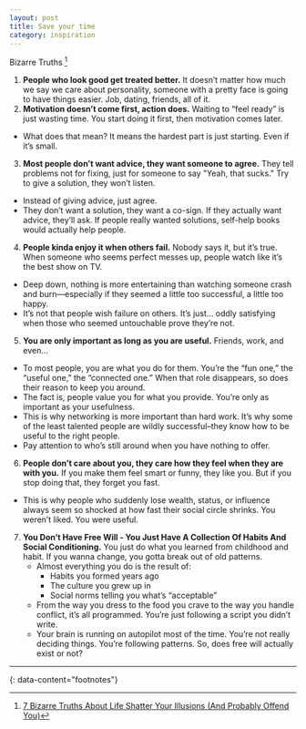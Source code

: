```yaml
---
layout: post
title: Save your time
category: inspiration
---
```


Bizarre Truths [^1]

1. **People who look good get treated better.** It doesn’t matter how much we say we care about personality, someone with a pretty face is going to have things easier. Job, dating, friends, all of it.
2. **Motivation doesn’t come first, action does.** Waiting to “feel ready” is just wasting time. You start doing it first, then motivation comes later.
  - What does that mean? It means the hardest part is just starting. Even if it’s small.
3. **Most people don’t want advice, they want someone to agree.** They tell problems not for fixing, just for someone to say "Yeah, that sucks." Try to give a solution, they won’t listen.
  - Instead of giving advice, just agree.
  - They don’t want a solution, they want a co-sign. If they actually want advice, they’ll ask. If people really wanted solutions, self-help books would actually help people.
4. **People kinda enjoy it when others fail.** Nobody says it, but it’s true. When someone who seems perfect messes up, people watch like it’s the best show on TV.
  - Deep down, nothing is more entertaining than watching someone crash and burn—especially if they seemed a little too successful, a little too happy.
  - It’s not that people wish failure on others. It’s just... oddly satisfying when those who seemed untouchable prove they’re not.
5. **You are only important as long as you are useful.** Friends, work, and even...
  - To most people, you are what you do for them. You’re the “fun one,” the “useful one,” the “connected one.” When that role disappears, so does their reason to keep you around.
  - The fact is, people value you for what you provide. You’re only as important as your usefulness.
  - This is why networking is more important than hard work. It’s why some of the least talented people are wildly successful–they know how to be useful to the right people.
  - Pay attention to who’s still around when you have nothing to offer.
6. **People don’t care about you, they care how they feel when they are with you.** If you make them feel smart or funny, they like you. But if you stop doing that, they forget you fast.
  - This is why people who suddenly lose wealth, status, or influence always seem so shocked at how fast their social circle shrinks. You weren’t liked. You were useful.
7. **You Don’t Have Free Will - You Just Have A Collection Of Habits And Social Conditioning.** You just do what you learned from childhood and habit. If you wanna change, you gotta break out of old patterns.
    - Almost everything you do is the result of:
        - Habits you formed years ago
        - The culture you grew up in
        - Social norms telling you what’s “acceptable”
    - From the way you dress to the food you crave to the way you handle conflict, it’s all programmed. You’re just following a script you didn’t write.
    - Your brain is running on autopilot most of the time. You’re not really deciding things. You’re following patterns. So, does free will actually exist or not?

---
{: data-content="footnotes"}

[^1]: [7 Bizarre Truths About Life Shatter Your Illusions (And Probably Offend You)](https://medium.com/thinkdraft/7-bizarre-truths-about-life-shatter-your-illusions-and-probably-offend-you-4b99a21bc2eb)
